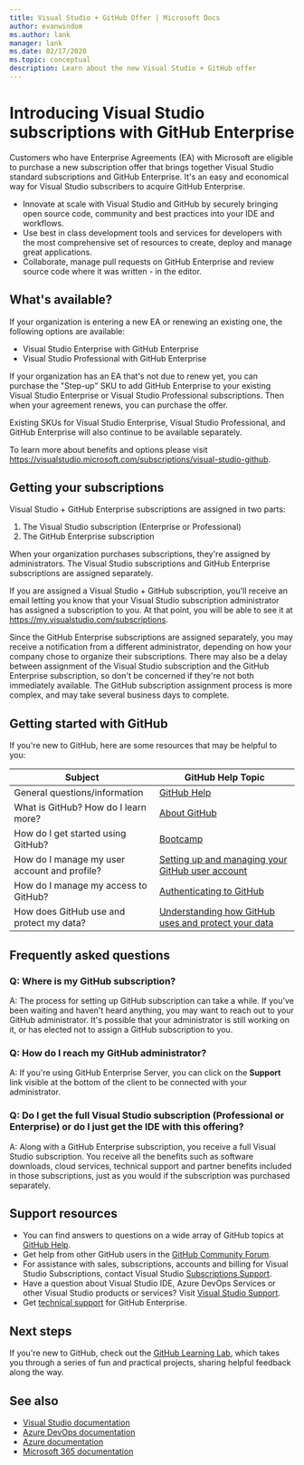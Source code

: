 ```yaml
---
title: Visual Studio + GitHub Offer | Microsoft Docs
author: evanwindom
ms.author: lank
manager: lank
ms.date: 02/17/2020
ms.topic: conceptual
description: Learn about the new Visual Studio + GitHub offer
---
```


# Introducing Visual Studio subscriptions with GitHub Enterprise  

Customers who have Enterprise Agreements (EA) with Microsoft are eligible to purchase a new subscription offer that brings together Visual Studio standard subscriptions and GitHub Enterprise. It's an easy and economical way for Visual Studio subscribers to acquire GitHub Enterprise. 

- Innovate at scale with Visual Studio and GitHub by securely bringing open source code, community and best practices into your IDE and workflows.
- Use best in class development tools and services for developers with the most comprehensive set of resources to create, deploy and manage great applications. 
- Collaborate, manage pull requests on GitHub Enterprise and review source code where it was written - in the editor. 

## What's available? 

If your organization is entering a new EA or renewing an existing one, the following options are available:

- Visual Studio Enterprise with GitHub Enterprise
- Visual Studio Professional with GitHub Enterprise

If your organization has an EA that's not due to renew yet, you can purchase the "Step-up" SKU to add GitHub Enterprise to your existing Visual Studio Enterprise or Visual Studio Professional subscriptions. Then when your agreement renews, you can purchase the offer.

Existing SKUs for Visual Studio Enterprise, Visual Studio Professional, and GitHub Enterprise will also continue to be available separately. 

To learn more about benefits and options please visit https://visualstudio.microsoft.com/subscriptions/visual-studio-github. 

## Getting your subscriptions

Visual Studio + GitHub Enterprise subscriptions are assigned in two parts:
1. The Visual Studio subscription (Enterprise or Professional)
2. The GitHub Enterprise subscription

When your organization purchases subscriptions, they're assigned by administrators. The Visual Studio subscriptions and GitHub Enterprise subscriptions are assigned separately.  

If you are assigned a Visual Studio + GitHub subscription, you'll receive an email letting you know that your Visual Studio subscription administrator has assigned a subscription to you.  At that point, you will be able to see it at https://my.visualstudio.com/subscriptions.  

Since the GitHub Enterprise subscriptions are assigned separately, you may receive a notification from a different administrator, depending on how your company chose to organize their subscriptions.  There may also be a delay between assignment of the Visual Studio subscription and the GitHub Enterprise subscription, so don't be concerned if they're not both immediately available.  The GitHub subscription assignment process is more complex, and may take several business days to complete.  

## Getting started with GitHub

If you're new to GitHub, here are some resources that may be helpful to you:

| Subject                                  | GitHub Help Topic                                     |
|------------------------------------------|-------------------------------------------------------|
| General   questions/information          | [GitHub Help](https://help.github.com/en)             |
| What is   GitHub?  How do I learn more?  | [About GitHub](https://help.github.com/en/categories/about-github)                                       |
| How do I   get started using GitHub?     | [Bootcamp](https://help.github.com/en/categories/bootcamp)                                              |
| How do I manage my   user account and profile?       | [Setting up and   managing your GitHub user account](https://help.github.com/en/categories/setting-up-and-managing-your-github-user-account)    |
| How do I manage my   access to GitHub?   | [Authenticating to   GitHub](https://help.github.com/en/categories/authenticating-to-github)                           |
| How does GitHub use and protect my data? | [Understanding how   GitHub uses and protect your data](https://help.github.com/en/categories/understanding-how-github-uses-and-protects-your-data)|

## Frequently asked questions

### Q:  Where is my GitHub subscription?
A:  The process for setting up GitHub subscription can take a while.  If you've been waiting and haven't heard anything, you may want to reach out to your GitHub administrator.  It's possible that your administrator is still working on it, or has elected not to assign a GitHub subscription to you. 

### Q:  How do I reach my GitHub administrator?
A:  If you're using GitHub Enterprise Server, you can click on the **Support** link visible at the bottom of the client to be connected with your administrator.

### Q: Do I get the full Visual Studio subscription (Professional or Enterprise) or do I just get the IDE with this offering?
A:  Along with a GitHub Enterprise subscription, you receive a full Visual Studio subscription.  You receive all the benefits such as software downloads, cloud services, technical support and partner benefits included in those subscriptions, just as you would if the subscription was purchased separately.

## Support resources
- You can find answers to questions on a wide array of GitHub topics at [GitHub Help](https://help.github.com/en).
- Get help from other GitHub users in the [GitHub Community Forum](https://github.community/).
- For assistance with sales, subscriptions, accounts and billing for Visual Studio Subscriptions, contact Visual Studio [Subscriptions Support](https://visualstudio.microsoft.com/subscriptions/support/).
- Have a question about Visual Studio IDE, Azure DevOps Services or other Visual Studio products or services?  Visit [Visual Studio Support](https://visualstudio.microsoft.com/support/).
- Get [technical support](https://support.microsoft.com/en-us/supportforbusiness/productselection?sapId=b77fe80f-5417-80bd-4b2a-275cf0018c24) for GitHub Enterprise.   

## Next steps
If you're new to GitHub, check out the [GitHub Learning Lab](https://lab.github.com/), which takes you through a series of fun and practical projects, sharing helpful feedback along the way.

## See also
- [Visual Studio documentation](/visualstudio/)
- [Azure DevOps documentation](/azure/devops/)
- [Azure documentation](/azure/)
- [Microsoft 365 documentation](/microsoft-365/)

